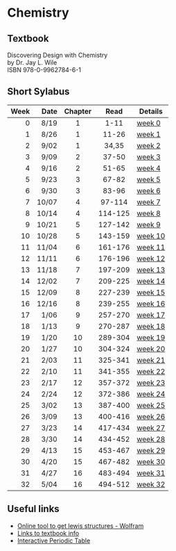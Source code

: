 # Chemistry

## Textbook
Discovering Design with Chemistry<br>
by Dr. Jay L. Wile<br>
ISBN 978-0-9962784-6-1<br>

## Short Sylabus
| Week | Date  | Chapter | Read    | Details |
|-----:|------:|:-------:|:-------:|---------|
| 0    |  8/19 | 1       | 1-11    | [week 0](chapter1/week0.md) |
| 1    |  8/26 | 1       | 11-26   | [week 1](chapter1/week1.md) |
| 2    |  9/02 | 1       | 34,35   | [week 2](chapter1/week2.md) |
| 3    |  9/09 | 2       | 37-50   | [week 3](chapter2/week3.md) |
| 4    |  9/16 | 2       | 51-65   | [week 4](chapter2/week4.md) |
| 5    |  9/23 | 3       | 67-82   | [week 5](chapter3/week5.md) |
| 6    |  9/30 | 3       | 83-96   | [week 6](chapter3/week6.md) |
| 7    | 10/07 | 4       | 97-114  | [week 7](chapter4/week7.md) |
| 8    | 10/14 | 4       | 114-125 | [week 8](chapter4/week8.md) |
| 9    | 10/21 | 5       | 127-142 | [week 9](chapter5/week9.md) |
| 10   | 10/28 | 5       | 143-159 | [week 10](chapter5/week10.md) |
| 11   | 11/04 | 6       | 161-176 | [week 11](chapter6/week11.md) |
| 12   | 11/11 | 6       | 176-196 | [week 12](chapter6/week12.md) |
| 13   | 11/18 | 7       | 197-209 | [week 13](chapter7/week13.md) |
| 14   | 12/02 | 7       | 209-225 | [week 14](chapter7/week14.md) |
| 15   | 12/09 | 8       | 227-239 | [week 15](chapter8/week15.md) |
| 16   | 12/16 | 8       | 239-255 | [week 16](chapter8/week16.md) |
| 17   |  1/06 | 9       | 257-270 | [week 17](chapter9/week17.md) |
| 18   |  1/13 | 9       | 270-287 | [week 18](chapter9/week18.md) |
| 19   |  1/20 | 10      | 289-304 | [week 19](chapter10/week19.md) |
| 20   |  1/27 | 10      | 304-324 | [week 20](chapter10/week20.md) |
| 21   |  2/03 | 11      | 325-341 | [week 21](chapter11/week21.md) |
| 22   |  2/10 | 11      | 341-355 | [week 22](chapter11/week22.md) |
| 23   |  2/17 | 12      | 357-372 | [week 23](chapter12/week23.md) |
| 24   |  2/24 | 12      | 372-386 | [week 24](chapter12/week24.md) |
| 25   |  3/02 | 13      | 387-400 | [week 25](chapter13/week25.md) |
| 26   |  3/09 | 13      | 400-416 | [week 26](chapter13/week26.md) |
| 27   |  3/23 | 14      | 417-434 | [week 27](chapter14/week27.md) |
| 28   |  3/30 | 14      | 434-452 | [week 28](chapter14/week28.md) |
| 29   |  4/13 | 15      | 453-467 | [week 29](chapter15/week29.md) |
| 30   |  4/20 | 15      | 467-482 | [week 30](chapter15/week30.md) |
| 31   |  4/27 | 16      | 483-494 | [week 31](chapter16/week31.md) |
| 32   |  5/04 | 16      | 494-512 | [week 32](chapter16/week32.md) |

## Useful links

- [Online tool to get lewis structures - Wolfram](https://www.wolframalpha.com/widgets/view.jsp?id=c11e9ad0ab00998884f0733c8f62c07d)
- [Links to textbook info](https://bereanbuilders.com/ecomm/online-content/discovering-design-with-chemistry)
- [Interactive Periodic Table](https://www.ptable.com/)

